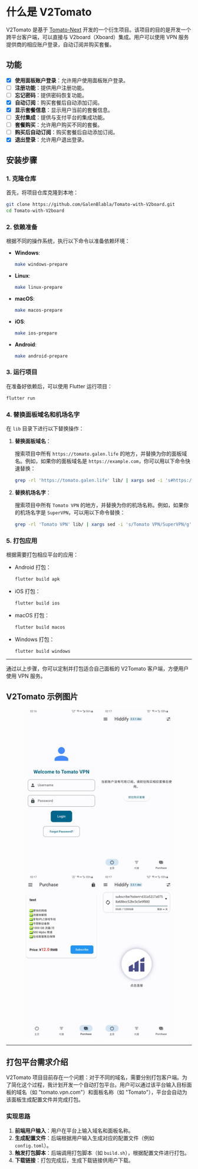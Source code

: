 # 什么是 V2Tomato

V2Tomato 是基于 [Tomato-Next](https://github.com/hiddify/hiddify-next) 开发的一个衍生项目。该项目的目的是开发一个跨平台客户端，可以直接与 V2board（Xboard）集成。用户可以使用 VPN 服务提供商的相应账户登录，自动订阅并购买套餐。

## 功能

- [x] **使用面板账户登录**：允许用户使用面板账户登录。
- [ ] **注册功能**：提供用户注册功能。
- [ ] **忘记密码**：提供密码恢复功能。
- [x] **自动订阅**：购买套餐后自动添加订阅。
- [x] **显示套餐信息**：显示用户当前的套餐信息。
- [ ] **支付集成**：提供与支付平台的集成功能。
- [ ] **套餐购买**：允许用户购买不同的套餐。
- [ ] **购买后自动订阅**：购买套餐后自动添加订阅。
- [x] **退出登录**：允许用户退出登录。

## 安装步骤

### 1. 克隆仓库

首先，将项目仓库克隆到本地：

```bash
git clone https://github.com/GalenBlabla/Tomato-with-V2board.git
cd Tomato-with-V2board
```

### 2. 依赖准备

根据不同的操作系统，执行以下命令以准备依赖环境：

- **Windows**:

  ```bash
  make windows-prepare
  ```

- **Linux**:

  ```bash
  make linux-prepare
  ```

- **macOS**:

  ```bash
  make macos-prepare
  ```

- **iOS**:

  ```bash
  make ios-prepare
  ```

- **Android**:

  ```bash
  make android-prepare
  ```

### 3. 运行项目

在准备好依赖后，可以使用 Flutter 运行项目：

```bash
flutter run
```

### 4. 替换面板域名和机场名字

在 `lib` 目录下进行以下替换操作：

1. **替换面板域名**：

   搜索项目中所有 `https://tomato.galen.life` 的地方，并替换为你的面板域名。例如，如果你的面板域名是 `https://example.com`，你可以用以下命令快速替换：

   ```bash
   grep -rl 'https://tomato.galen.life' lib/ | xargs sed -i 's#https://tomato.galen.life#https://example.com#g'
   ```

2. **替换机场名字**：

   搜索项目中所有 `Tomato VPN` 的地方，并替换为你的机场名称。例如，如果你的机场名字是 `SuperVPN`，可以用以下命令替换：

   ```bash
   grep -rl 'Tomato VPN' lib/ | xargs sed -i 's/Tomato VPN/SuperVPN/g'
   ```

### 5. 打包应用

根据需要打包相应平台的应用：

- Android 打包：

  ```bash
  flutter build apk
  ```

- iOS 打包：

  ```bash
  flutter build ios
  ```

- macOS 打包：

  ```bash
  flutter build macos
  ```

- Windows 打包：

  ```bash
  flutter build windows
  ```

---

通过以上步骤，你可以定制并打包适合自己面板的 V2Tomato 客户端，方便用户使用 VPN 服务。

## V2Tomato 示例图片

<p align="center">
  <img src="./images/loginin.jpg" alt="登录示例" width="200"/>
  <img src="./images/sub.jpg" alt="订阅示例" width="200"/>
  <img src="./images/purchase.jpg" alt="购买示例" width="200"/>
  <img src="./images/connect.jpg" alt="连接示例" width="200"/>
</p>

---

## 打包平台需求介绍

V2Tomato 项目目前存在一个问题：对于不同的域名，需要分别打包客户端。为了简化这个过程，我计划开发一个自动打包平台。用户可以通过该平台输入目标面板的域名（如 "tomato.vpn.com"）和面板名称（如 "Tomato"），平台会自动为该面板生成配置文件并完成打包。

### 实现思路

1. **前端用户输入**：用户在平台上输入域名和面板名称。
2. **生成配置文件**：后端根据用户输入生成对应的配置文件（例如 `config.toml`）。
3. **触发打包脚本**：后端调用打包脚本（如 `build.sh`），根据配置文件进行打包。
4. **下载链接**：打包完成后，生成下载链接供用户下载。